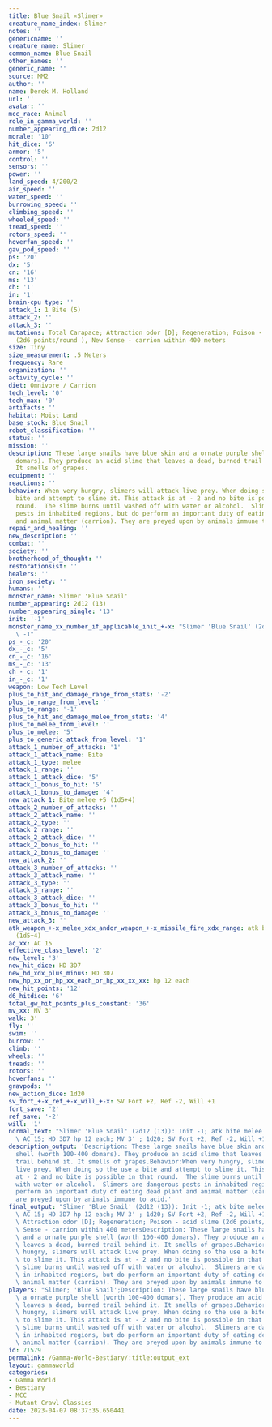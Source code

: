 ```yaml
---
title: Blue Snail «Slimer»
creature_name_index: Slimer
notes: ''
genericname: ''
creature_name: Slimer
common_name: Blue Snail
other_names: ''
generic_name: ''
source: MM2
author: ''
name: Derek M. Holland
url: ''
avatar: ''
mcc_race: Animal
role_in_gamma_world: ''
number_appearing_dice: 2d12
morale: '10'
hit_dice: '6'
armor: '5'
control: ''
sensors: ''
power: ''
land_speed: 4/200/2
air_speed: ''
water_speed: ''
burrowing_speed: ''
climbing_speed: ''
wheeled_speed: ''
tread_speed: ''
rotors_speed: ''
hoverfan_speed: ''
gav_pod_speed: ''
ps: '20'
dx: '5'
cn: '16'
ms: '13'
ch: '1'
in: '1'
brain-cpu type: ''
attack_1: 1 Bite (5)
attack_2: ''
attack_3: ''
mutations: Total Carapace; Attraction odor [D]; Regeneration; Poison - acid slime
  (2d6 points/round ), New Sense - carrion within 400 meters
size: Tiny
size_measurement: .5 Meters
frequency: Rare
organization: ''
activity_cycle: ''
diet: Omnivore / Carrion
tech_level: '0'
tech_max: '0'
artifacts: ''
habitat: Moist Land
base_stock: Blue Snail
robot_classification: ''
status: ''
mission: ''
description: These large snails have blue skin and a ornate purple shell (worth 100-400
  domars). They produce an acid slime that leaves a dead, burned trail behind it.
  It smells of grapes.
equipment: ''
reactions: ''
behavior: When very hungry, slimers will attack live prey. When doing so the use a
  bite and attempt to slime it. This attack is at - 2 and no bite is possible in that
  round.  The slime burns until washed off with water or alcohol.  Slimers are dangerous
  pests in inhabited regions, but do perform an important duty of eating dead plant
  and animal matter (carrion). They are preyed upon by animals immune to acid.
repair_and_healing: ''
new_description: ''
combat: ''
society: ''
brotherhood_of_thought: ''
restorationsist: ''
healers: ''
iron_society: ''
humans: ''
monster_name: Slimer 'Blue Snail'
number_appearing: 2d12 (13)
number_appearing_single: '13'
init: '-1'
monster_name_xx_number_if_applicable_init_+-x: "Slimer 'Blue Snail' (2d12 (13)): Init\
  \ -1"
ps_-_c: '20'
dx_-_c: '5'
cn_-_c: '16'
ms_-_c: '13'
ch_-_c: '1'
in_-_c: '1'
weapon: Low Tech Level
plus_to_hit_and_damage_range_from_stats: '-2'
plus_to_range_from_level: ''
plus_to_range: '-1'
plus_to_hit_and_damage_melee_from_stats: '4'
plus_to_melee_from_level: ''
plus_to_melee: '5'
plus_to_generic_attack_from_level: '1'
attack_1_number_of_attacks: '1'
attack_1_attack_name: Bite
attack_1_type: melee
attack_1_range: ''
attack_1_attack_dice: '5'
attack_1_bonus_to_hit: '5'
attack_1_bonus_to_damage: '4'
new_attack_1: Bite melee +5 (1d5+4)
attack_2_number_of_attacks: ''
attack_2_attack_name: ''
attack_2_type: ''
attack_2_range: ''
attack_2_attack_dice: ''
attack_2_bonus_to_hit: ''
attack_2_bonus_to_damage: ''
new_attack_2: ''
attack_3_number_of_attacks: ''
attack_3_attack_name: ''
attack_3_type: ''
attack_3_range: ''
attack_3_attack_dice: ''
attack_3_bonus_to_hit: ''
attack_3_bonus_to_damage: ''
new_attack_3: ''
atk_weapon_+-x_melee_xdx_andor_weapon_+-x_missile_fire_xdx_range: atk bite melee +5
  (1d5+4)
ac_xx: AC 15
effective_class_level: '2'
new_level: '3'
new_hit_dice: HD 3D7
new_hd_xdx_plus_minus: HD 3D7
new_hp_xx_or_hp_xx_each_or_hp_xx_xx_xx: hp 12 each
new_hit_points: '12'
d6_hitdice: '6'
total_gw_hit_points_plus_constant: '36'
mv_xx: MV 3'
walk: 3'
fly: ''
swim: ''
burrow: ''
climb: ''
wheels: ''
treads: ''
rotors: ''
hoverfans: ''
gravpods: ''
new_action_dice: 1d20
sv_fort_+-x_ref_+-x_will_+-x: SV Fort +2, Ref -2, Will +1
fort_save: '2'
ref_save: '-2'
will: '1'
normal_text: "Slimer 'Blue Snail' (2d12 (13)): Init -1; atk bite melee +5 (1d5+4);\
  \ AC 15; HD 3D7 hp 12 each; MV 3' ; 1d20; SV Fort +2, Ref -2, Will +1"
description_output: 'Description: These large snails have blue skin and a ornate purple
  shell (worth 100-400 domars). They produce an acid slime that leaves a dead, burned
  trail behind it. It smells of grapes.Behavior:When very hungry, slimers will attack
  live prey. When doing so the use a bite and attempt to slime it. This attack is
  at - 2 and no bite is possible in that round.  The slime burns until washed off
  with water or alcohol.  Slimers are dangerous pests in inhabited regions, but do
  perform an important duty of eating dead plant and animal matter (carrion). They
  are preyed upon by animals immune to acid.'
final_output: "Slimer 'Blue Snail' (2d12 (13)): Init -1; atk bite melee +5 (1d5+4);\
  \ AC 15; HD 3D7 hp 12 each; MV 3' ; 1d20; SV Fort +2, Ref -2, Will +1Total Carapace;\
  \ Attraction odor [D]; Regeneration; Poison - acid slime (2d6 points/round ), New\
  \ Sense - carrion within 400 metersDescription: These large snails have blue skin\
  \ and a ornate purple shell (worth 100-400 domars). They produce an acid slime that\
  \ leaves a dead, burned trail behind it. It smells of grapes.Behavior:When very\
  \ hungry, slimers will attack live prey. When doing so the use a bite and attempt\
  \ to slime it. This attack is at - 2 and no bite is possible in that round.  The\
  \ slime burns until washed off with water or alcohol.  Slimers are dangerous pests\
  \ in inhabited regions, but do perform an important duty of eating dead plant and\
  \ animal matter (carrion). They are preyed upon by animals immune to acid."
players: "Slimer; 'Blue Snail';Description: These large snails have blue skin and\
  \ a ornate purple shell (worth 100-400 domars). They produce an acid slime that\
  \ leaves a dead, burned trail behind it. It smells of grapes.Behavior:When very\
  \ hungry, slimers will attack live prey. When doing so the use a bite and attempt\
  \ to slime it. This attack is at - 2 and no bite is possible in that round.  The\
  \ slime burns until washed off with water or alcohol.  Slimers are dangerous pests\
  \ in inhabited regions, but do perform an important duty of eating dead plant and\
  \ animal matter (carrion). They are preyed upon by animals immune to acid.|"
id: 71579
permalink: /Gamma-World-Bestiary/:title:output_ext
layout: gammaworld
categories:
- Gamma World
- Bestiary
- MCC
- Mutant Crawl Classics
date: 2023-04-07 08:37:35.650441
---
```

